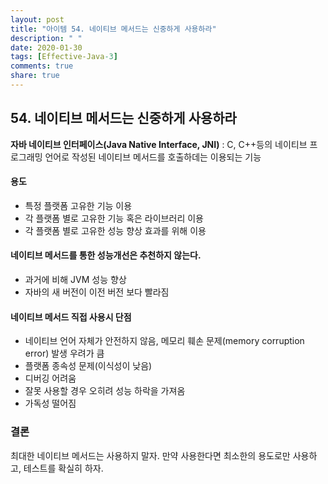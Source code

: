 ```yaml
---
layout: post
title: "아이템 54. 네이티브 메서드는 신중하게 사용하라"
description: " "
date: 2020-01-30
tags: [Effective-Java-3]
comments: true
share: true
---
```


## 54. 네이티브 메서드는 신중하게 사용하라

__자바 네이티브 인터페이스(Java Native Interface, JNI)__ : 
C, C++등의 네이티브 프로그래밍 언어로 작성된 네이티브 메서드를 호출하데는 이용되는 기능

#### 용도
- 특정 플랫폼 고유한 기능 이용
- 각 플랫폼 별로 고유한 기능 혹은 라이브러리 이용
- 각 플랫폼 별로 고유한 성능 향상 효과를 위해 이용

#### 네이티브 메서드를 통한 성능개선은 추천하지 않는다.
- 과거에 비해 JVM 성능 향상
- 자바의 새 버전이 이전 버전 보다 빨라짐

#### 네이티브 메서드 직접 사용시 단점
- 네이티브 언어 자체가 안전하지 않음, 메모리 훼손 문제(memory corruption error) 발생 우려가 큼
- 플랫폼 종속성 문제(이식성이 낮음)
- 디버깅 어려움
- 잘못 사용할 경우 오히려 성능 하락을 가져옴
- 가독성 떨어짐

### 결론
최대한 네이티브 메서드는 사용하지 말자. 만약 사용한다면 최소한의 용도로만 사용하고, 테스트를 확실히 하자.
